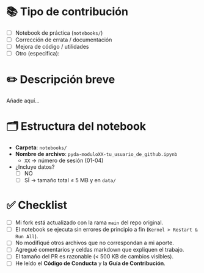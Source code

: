 <!--
TEMPLATE PARA PULL REQUESTS — PyDataPanama Cursos
Completa / marca lo que corresponda antes de enviar tu PR.
-->

# 📚 Tipo de contribución
<!-- Marca solo una -->
- [ ] Notebook de práctica (`notebooks/`)
- [ ] Corrección de errata / documentación
- [ ] Mejora de código / utilidades
- [ ] Otro (especifica):

# ✏️ Descripción breve
<!-- Escribe 1-3 líneas sobre lo que añadiste o cambiaste -->
Añade aquí…

# 🗂️ Estructura del notebook
- **Carpeta**: `notebooks/`
- **Nombre de archivo**: `pyda-moduloXX-tu_usuario_de_github.ipynb`
  - `XX` → número de sesión (01-04)
- ¿Incluye datos?  
  - [ ] NO  
  - [ ] SÍ → tamaño total ≤ 5 MB y en `data/`  

# ✅ Checklist
- [ ] Mi fork está actualizado con la rama `main` del repo original.
- [ ] El notebook se ejecuta sin errores de principio a fin (`Kernel > Restart & Run All`).
- [ ] No modifiqué otros archivos que no correspondan a mi aporte.
- [ ] Agregué comentarios y celdas markdown que expliquen el trabajo.
- [ ] El tamaño del PR es razonable (< 500 KB de cambios visibles).
- [ ] He leído el **Código de Conducta** y la **Guía de Contribución**.
